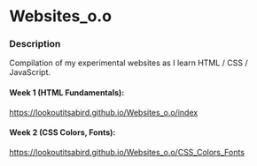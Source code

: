 # Websites_o.o
### Description
Compilation of my experimental websites as I learn HTML / CSS / JavaScript.
#### Week 1 (HTML Fundamentals):
https://lookoutitsabird.github.io/Websites_o.o/index
#### Week 2 (CSS Colors, Fonts):
https://lookoutitsabird.github.io/Websites_o.o/CSS_Colors_Fonts
